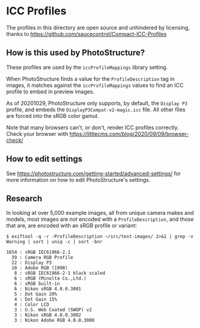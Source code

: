 # ICC Profiles

The profiles in this directory are open source and unhindered by licensing,
thanks to https://github.com/saucecontrol/Compact-ICC-Profiles

## How is this used by PhotoStructure?

These profiles are used by the `iccProfileMappings` library setting.

When PhotoStructure finds a value for the `ProfileDescription` tag in images, it
matches against the `iccProfileMappings` values to find an ICC profile to embed
in preview images.

As of 20201029, PhotoStructure only supports, by default, the `Display P3`
profile, and embeds the `DisplayP3Compat-v2-magic.icc` file. All other files are
forced into the sRGB color gamut.

Note that many browsers can't, or don't, render ICC profiles correctly. Check
your browser with https://littlecms.com/blog/2020/09/09/browser-check/

## How to edit settings

See https://photostructure.com/getting-started/advanced-settings/ for more
information on how to edit PhotoStructure's settings.

## Research

In looking at over 5,000 example images, all from unique camera makes and
models, most images are _not_ encoded with a `ProfileDescription`, and those
that are, are encoded with an sRGB profile or variant:

```
$ exiftool -q -r -ProfileDescription ~/src/test-images/ 2>&1 | grep -v Warning | sort | uniq -c | sort -bnr

1654 : sRGB IEC61966-2.1
  39 : Camera RGB Profile
  22 : Display P3
  10 : Adobe RGB (1998)
   8 : sRGB IEC61966-2-1 black scaled
   6 : sRGB (Minolta Co.,Ltd.)
   6 : sRGB built-in
   6 : Nikon sRGB 4.0.0.3001
   5 : Dot Gain 20%
   4 : Dot Gain 15%
   4 : Color LCD
   3 : U.S. Web Coated (SWOP) v2
   3 : Nikon sRGB 4.0.0.3002
   3 : Nikon Adobe RGB 4.0.0.3000
```
